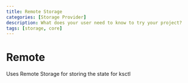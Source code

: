 ```yaml
---
title: Remote Storage
categories: [Storage Provider]
description: What does your user need to know to try your project?
tags: [storage, core]
---
```


# Remote

Uses Remote Storage for storing the state for ksctl